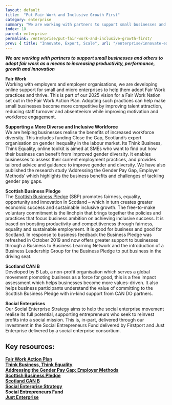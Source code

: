 ```yaml
---
layout: default
title:  "Put Fair Work and Inclusive Growth First"
category: enterprise
summary: "We are working with partners to support small businesses and others to adopt fair work as a means to increasing productivity, performance, growth and innovation"
index: 18
parent: enterprise
permalink: /enterprise/put-fair-work-and-inclusive-growth-first/
prev: { title: "Innovate, Export, Scale", url: "/enterprise/innovate-export-scale/" }
---
```


***We are working with partners to support small businesses and others to adopt fair work as a means to increasing productivity, performance, growth and innovation***

**Fair Work**  
Working with employers and employer organisations, we are developing online support for small and micro enterprises to help them adopt Fair Work practices and thrive.  This is part of our 2025 vision for a Fair Work Nation set out in the Fair Work Action Plan.  Adopting such practices can help make small businesses become more competitive by improving talent attraction, reducing staff turnover and absenteeism while improving motivation and workforce engagement.  

**Supporting a More Diverse and Inclusive Workforce**  
We are helping businesses realise the benefits of increased workforce diversity. This includes funding Close the Gap, Scotland’s expert organisation on gender inequality in the labour market.  Its Think Business, Think Equality, online toolkit is aimed at SMEs who want to find out how their business can benefit from improved gender diversity. It enables businesses to assess their current employment practices, and provides tailored advice and guidance to improve gender and diversity. We have also published the research study ‘Addressing the Gender Pay Gap, Employer Methods’ which highlights the business benefits and challenges of tackling gender pay gaps.  

**Scottish Business Pledge**  
The [Scottish Business Pledge](https://scottishbusinesspledge.scot/) (SBP) promotes fairness, equality, opportunity and innovation in Scotland – which in turn creates greater economic success and sustainable inclusive growth.  The free-to-make voluntary commitment is the linchpin that brings together the policies and practices that focus business ambition on achieving inclusive success.  It is based on boosting productivity and competitiveness through fairness, equality and sustainable employment. It is good for business and good for Scotland.   In response to business feedback the Business Pledge was refreshed in October 2019 and now offers greater support to businesses through a Business to Business Learning Network and the introduction of a Business Leadership Group for the Business Pledge to put business in the driving seat.  

**Scotland CAN B**  
Developed by B Lab, a non-profit organisation which serves a global movement promoting business as a force for good, this is a free impact assessment which helps businesses become more values-driven. It also helps business participants understand the value of committing to the Scottish Business Pledge with in-kind support from CAN DO partners.  

**Social Enterprises**  
Our Social Enterprise Strategy aims to help the social enterprise movement realise its full potential, supporting entrepreneurs who seek to reinvest profits into a social mission. This is, in-part, delivered through our investment in the Social Entrepreneurs Fund delivered by Firstport and Just Enterprise delivered by a social enterprise consortium.  

## Key resources:

**[Fair Work Action Plan](https://economicactionplan.mygov.scot/fair-work/)**  
**[Think Business, Think Equality](https://www.thinkbusinessthinkequality.org.uk/)**  
**[Addressing the Gender Pay Gap: Employer Methods](https://www.gov.scot/publications/employer-methods-addressing-gender-pay-gap/)**  
**[Scottish Business Pledge](https://scottishbusinesspledge.scot/)**  
**[Scotland CAN B](https://canb.scot/)**  
**[Social Enterprise Strategy](https://www.gov.scot/publications/scotlands-social-enterprise-strategy-2016-2026/)**  
**[Social Entrepreneurs Fund](http://www.firstport.org.uk/funding/)**  
**[Just Enterprise](https://www.justenterprise.org/home.html/)**  
